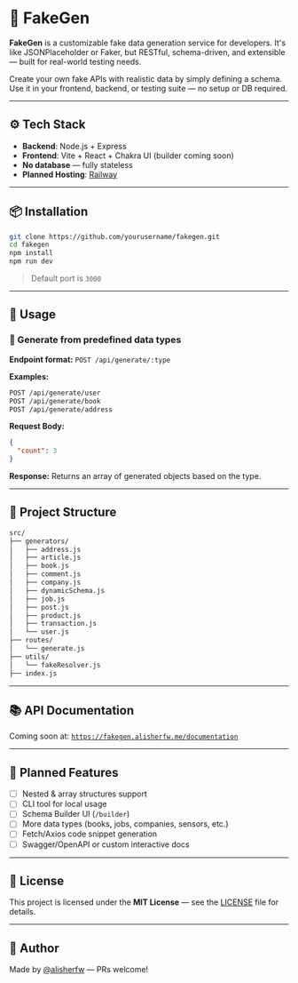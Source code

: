 # 🧪 FakeGen

**FakeGen** is a customizable fake data generation service for developers. It's like JSONPlaceholder or Faker, but RESTful, schema-driven, and extensible — built for real-world testing needs.

Create your own fake APIs with realistic data by simply defining a schema. Use it in your frontend, backend, or testing suite — no setup or DB required.

---

## ⚙️ Tech Stack

- **Backend**: Node.js + Express
- **Frontend**: Vite + React + Chakra UI (builder coming soon)
- **No database** — fully stateless
- **Planned Hosting**: [Railway](https://railway.app/)

---

## 📦 Installation

```bash
git clone https://github.com/yourusername/fakegen.git
cd fakegen
npm install
npm run dev
```

> Default port is `3000`

---

## 🚀 Usage

### 🔧 Generate from predefined data types
**Endpoint format:** `POST /api/generate/:type`

**Examples:**
```bash
POST /api/generate/user
POST /api/generate/book
POST /api/generate/address
```

**Request Body:**
```json
{
  "count": 3
}
```

**Response:**
Returns an array of generated objects based on the type.

---

## 🧱 Project Structure

```bash
src/
├── generators/
│   ├── address.js
│   ├── article.js
│   ├── book.js
│   ├── comment.js
│   ├── company.js
│   ├── dynamicSchema.js
│   ├── job.js
│   ├── post.js
│   ├── product.js
│   ├── transaction.js
│   └── user.js
├── routes/
│   └── generate.js
├── utils/
│   └── fakeResolver.js
├── index.js
```

---

## 📚 API Documentation

Coming soon at: [`https://fakegen.alisherfw.me/documentation`](https://fakegen.alisherfw.me/documentation)

---

## 🔧 Planned Features

- [ ] Nested & array structures support
- [ ] CLI tool for local usage
- [ ] Schema Builder UI (`/builder`)
- [ ] More data types (books, jobs, companies, sensors, etc.)
- [ ] Fetch/Axios code snippet generation
- [ ] Swagger/OpenAPI or custom interactive docs

---

## 📄 License

This project is licensed under the **MIT License** — see the [LICENSE](LICENSE) file for details.

---

## 👤 Author

Made by [@alisherfw](https://alisherfw.me) — PRs welcome!
